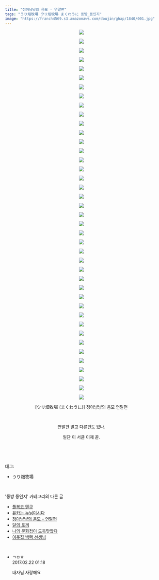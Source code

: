 ```yaml
---
title: "청아냥냥의 음모 - 연말편"
tags: "うり畑牧場 ウリ畑牧場 まくわうに 동방_동인지"
image: "https://franch4569.s3.amazonaws.com/doujin/ghap/1840/001.jpg"
---
```

<div class="article">
<p style="text-align: center; clear: none; float: none;"><img src="{{ site.imgserver2 }}/ghap/1840/001.jpg"/></p>
<p style="text-align: center; clear: none; float: none;"><img src="{{ site.imgserver2 }}/ghap/1840/002.jpg"/></p>
<p style="text-align: center; clear: none; float: none;"><img src="{{ site.imgserver2 }}/ghap/1840/003.jpg"/></p>
<p style="text-align: center; clear: none; float: none;"><img src="{{ site.imgserver2 }}/ghap/1840/004.jpg"/></p>
<p style="text-align: center; clear: none; float: none;"><img src="{{ site.imgserver2 }}/ghap/1840/005.jpg"/></p>
<p style="text-align: center; clear: none; float: none;"><img src="{{ site.imgserver2 }}/ghap/1840/006.jpg"/></p>
<p style="text-align: center; clear: none; float: none;"><img src="{{ site.imgserver2 }}/ghap/1840/007.jpg"/></p>
<p style="text-align: center; clear: none; float: none;"><img src="{{ site.imgserver2 }}/ghap/1840/008.jpg"/></p>
<p style="text-align: center; clear: none; float: none;"><img src="{{ site.imgserver2 }}/ghap/1840/009.jpg"/></p>
<p style="text-align: center; clear: none; float: none;"><img src="{{ site.imgserver2 }}/ghap/1840/010.jpg"/></p>
<p style="text-align: center; clear: none; float: none;"><img src="{{ site.imgserver2 }}/ghap/1840/011.jpg"/></p>
<p style="text-align: center; clear: none; float: none;"><img src="{{ site.imgserver2 }}/ghap/1840/012.jpg"/></p>
<p style="text-align: center; clear: none; float: none;"><img src="{{ site.imgserver2 }}/ghap/1840/013.jpg"/></p>
<p style="text-align: center; clear: none; float: none;"><img src="{{ site.imgserver2 }}/ghap/1840/014.jpg"/></p>
<p style="text-align: center; clear: none; float: none;"><img src="{{ site.imgserver2 }}/ghap/1840/015.jpg"/></p>
<p style="text-align: center; clear: none; float: none;"><img src="{{ site.imgserver2 }}/ghap/1840/016.jpg"/></p>
<p style="text-align: center; clear: none; float: none;"><img src="{{ site.imgserver2 }}/ghap/1840/017.jpg"/></p>
<p style="text-align: center; clear: none; float: none;"><img src="{{ site.imgserver2 }}/ghap/1840/018.jpg"/></p>
<p style="text-align: center; clear: none; float: none;"><img src="{{ site.imgserver2 }}/ghap/1840/019.jpg"/></p>
<p style="text-align: center; clear: none; float: none;"><img src="{{ site.imgserver2 }}/ghap/1840/020.jpg"/></p>
<p style="text-align: center; clear: none; float: none;"><img src="{{ site.imgserver2 }}/ghap/1840/021.jpg"/></p>
<p style="text-align: center; clear: none; float: none;"><img src="{{ site.imgserver2 }}/ghap/1840/022.jpg"/></p>
<p style="text-align: center; clear: none; float: none;"><img src="{{ site.imgserver2 }}/ghap/1840/023.jpg"/></p>
<p style="text-align: center; clear: none; float: none;"><img src="{{ site.imgserver2 }}/ghap/1840/024.jpg"/></p>
<p style="text-align: center; clear: none; float: none;"><img src="{{ site.imgserver2 }}/ghap/1840/025.jpg"/></p>
<p style="text-align: center; clear: none; float: none;"><img src="{{ site.imgserver2 }}/ghap/1840/026.jpg"/></p>
<p style="text-align: center; clear: none; float: none;"><img src="{{ site.imgserver2 }}/ghap/1840/027.jpg"/></p>
<p style="text-align: center; clear: none; float: none;"><img src="{{ site.imgserver2 }}/ghap/1840/028.jpg"/></p>
<p style="text-align: center; clear: none; float: none;"><img src="{{ site.imgserver2 }}/ghap/1840/029.jpg"/></p>
<p style="text-align: center; clear: none; float: none;"><img src="{{ site.imgserver2 }}/ghap/1840/030.jpg"/></p>
<p style="text-align: center; clear: none; float: none;"><img src="{{ site.imgserver2 }}/ghap/1840/031.jpg"/></p>
<p style="text-align: center; clear: none; float: none;"><img src="{{ site.imgserver2 }}/ghap/1840/032.jpg"/></p>
<p style="text-align: center; clear: none; float: none;"><img src="{{ site.imgserver2 }}/ghap/1840/033.jpg"/></p>
<p style="text-align: center; clear: none; float: none;"><img src="{{ site.imgserver2 }}/ghap/1840/034.jpg"/></p>
<p style="text-align: center; clear: none; float: none;"><img src="{{ site.imgserver2 }}/ghap/1840/035.jpg"/></p>
<p style="text-align: center; clear: none; float: none;"><img src="{{ site.imgserver2 }}/ghap/1840/036.jpg"/></p>
<p style="text-align: center; clear: none; float: none;"><img src="{{ site.imgserver2 }}/ghap/1840/037.jpg"/></p>
<p style="text-align: center; clear: none; float: none;"><img src="{{ site.imgserver2 }}/ghap/1840/038.jpg"/></p>
<p style="text-align: center; clear: none; float: none;"><img src="{{ site.imgserver2 }}/ghap/1840/039.jpg"/></p>
<p style="text-align: center; clear: none; float: none;"><img src="{{ site.imgserver2 }}/ghap/1840/040.jpg"/></p>
<p style="text-align: center; clear: none; float: none;"><img src="{{ site.imgserver2 }}/ghap/1840/041.jpg"/></p>
<p style="text-align: center; clear: none; float: none;">[ウリ畑牧場 (まくわうに)] 청아냥냥의 음모 연말편</p>
<p style="text-align: center; clear: none; float: none;"><br/></p>
<p style="text-align: center; clear: none; float: none;">연말편 말고 다른편도 있나.</p>
<p style="text-align: center; clear: none; float: none;">일단 이 서클 이제 끝.</p>
<p><br/></p>
</div><br/>
<div class="tagTrail">
<p>태그: </p>
<ul>
<li>うり畑牧場</li>
</ul>
</div><br/>
<div class="another">
<p>'동방 동인지' 카테고리의 다른 글</p>
<ul>
<li><a href="/ghap_1842">풀복코 텐구</a></li>
<li><a href="/ghap_1841">유카는 누님이시다</a></li>
<li><a href="/ghap_1840">청아냥냥의 음모 - 연말편</a></li>
<li><a href="/ghap_1839">달의 토끼</a></li>
<li><a href="/ghap_1838">나의 문화첩이 도둑맞았다</a></li>
<li><a href="/ghap_1837">이웃집 백택 선생님</a></li>
</ul>
</div><br/>
<div class="cb_module cb_fluid">
<div class="cb_wrt cb_profile">
<div class="comment">
<ul>
<li class="cb_thumb_off" id="comment14921781">
<div class="cb_comment_area">
<div class="cb_info_area">
<div class="cb_section">
<span class="cb_nick_name">ㄱㅁㅎ</span>
</div>
<div class="cb_section">
<span class="cb_date">2017.02.22 01:18 </span>
</div>
</div>
<div class="cb_dsc_comment">
<p class="cb_dsc">
											태자님 사랑해요
										</p>
</div>
</div></li>
</ul>
</div>
</div><!-- commentList close -->
</div><br/>
